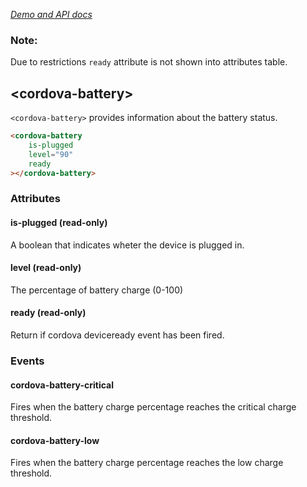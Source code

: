 _[Demo and API docs](https://adelarosab.github.io/cordova-battery)_

### Note:
Due to restrictions `ready` attribute is not shown into attributes table.

## &lt;cordova-battery&gt;

`<cordova-battery>` provides information about the battery status.

```html
<cordova-battery
    is-plugged
    level="90"
    ready
></cordova-battery>
```
### Attributes
 
#### is-plugged (read-only)

A boolean that indicates wheter the device is plugged in.
 
#### level (read-only)

The percentage of battery charge (0-100)

#### ready (read-only)

Return if cordova deviceready event has been fired.

### Events

#### cordova-battery-critical

Fires when the battery charge percentage reaches the critical charge threshold.

#### cordova-battery-low

Fires when the battery charge percentage reaches the low charge threshold.
